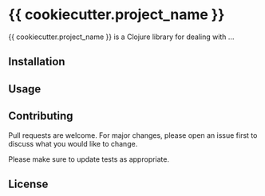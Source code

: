 # {{ cookiecutter.project_name }}

{{ cookiecutter.project_name }} is a Clojure library for dealing with ...

## Installation


## Usage

## Contributing
Pull requests are welcome. For major changes, please open an issue first to discuss what you would like to change.

Please make sure to update tests as appropriate.

## License
